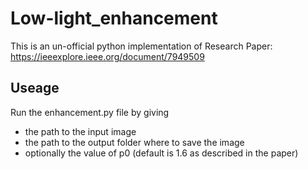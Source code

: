 # Low-light_enhancement

This is an un-official python implementation of Research Paper:
https://ieeexplore.ieee.org/document/7949509

## Useage
Run the enhancement.py file by giving 
- the path to the input image
- the path to the output folder where to save the image
- optionally the value of p0 (default is 1.6 as described in the paper)